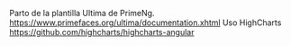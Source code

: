 Parto de la plantilla Ultima de PrimeNg.
https://www.primefaces.org/ultima/documentation.xhtml
Uso HighCharts 
https://github.com/highcharts/highcharts-angular


